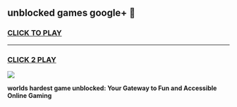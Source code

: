 
## unblocked games google+ 👋
<h3>
<a href="https://premium.freeplayer.one?title=unblocked_games_google+&ref=13F">CLICK TO PLAY</a></h3>
<hr>

<h3>
<a href="https://premium.freeplayer.one?title=unblocked_games_google+&ref=13F">CLICK 2 PLAY</a>
  
</h3>

<a href="https://premium.freeplayer.one?title=unblocked_games_google+&ref=12F/"><img src="https://clearcache.store/games.png"></a>


**worlds hardest game unblocked: Your Gateway to Fun and Accessible Online Gaming**
